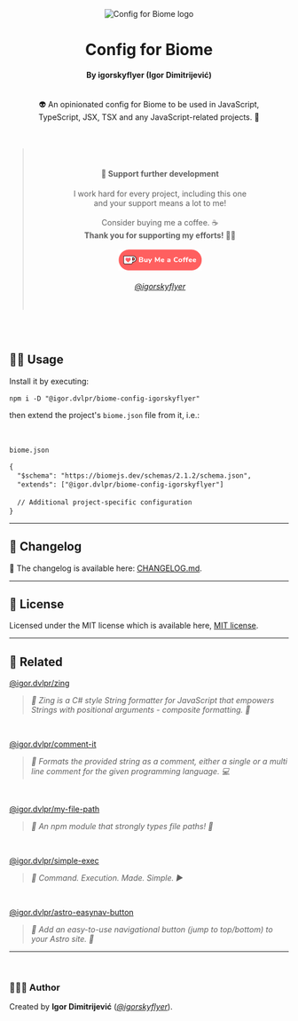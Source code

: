 <div align="center">
  <img src="https://raw.githubusercontent.com/igorskyflyer/npm-biome-config-igorskyflyer/main/assets/icon.png" alt="Config for Biome logo" width="256" height="256">
<h1>Config for Biome</h1>
<h4>By igorskyflyer (Igor Dimitrijević)</h4>
</div>

<br>

<div align="center">
  👽 An opinionated config for Biome to be used in JavaScript,
  <br>
  TypeScript, JSX, TSX and any JavaScript-related projects. 🐺
</div>

<br>
<br>

<div align="center">
  <blockquote>
    <br>
    <h4>💖 Support further development</h4>
    <span>I work hard for every project, including this one
    <br>
    and your support means a lot to me!
    <br>
    <br>
    Consider buying me a coffee. ☕
    <br>
    <strong>Thank you for supporting my efforts! 🙏😊</strong></span>
    <br>
    <br>
    <a href="https://ko-fi.com/igorskyflyer" target="_blank"><img src="https://raw.githubusercontent.com/igorskyflyer/igorskyflyer/main/assets/ko-fi.png" alt="Donate to igorskyflyer" width="150"></a>
    <br>
    <br>
    <a href="https://github.com/igorskyflyer"><em>@igorskyflyer</em></a>
    <br>
    <br>
    <br>
  </blockquote>
</div>

<br>
<br>

## 🕵🏼 Usage

Install it by executing:

```shell
npm i -D "@igor.dvlpr/biome-config-igorskyflyer"
```

then extend the project's `biome.json` file from it, i.e.:

<br>

`biome.json`
```jsonc
{
  "$schema": "https://biomejs.dev/schemas/2.1.2/schema.json",
  "extends": ["@igor.dvlpr/biome-config-igorskyflyer"]

  // Additional project-specific configuration
}
```

---

## 📝 Changelog

📑 The changelog is available here: [CHANGELOG.md](https://github.com/igorskyflyer/npm-biome-config-igorskyflyer/blob/main/CHANGELOG.md).

---

## 🪪 License

Licensed under the MIT license which is available here, [MIT license](https://github.com/igorskyflyer/npm-biome-config-igorskyflyer/blob/main/LICENSE).

---

## 🧬 Related

[@igor.dvlpr/zing](https://www.npmjs.com/package/@igor.dvlpr/zing)

> _🐌 Zing is a C# style String formatter for JavaScript that empowers Strings with positional arguments - composite formatting. 🚀_

<br>

[@igor.dvlpr/comment-it](https://www.npmjs.com/package/@igor.dvlpr/comment-it)

> _📜 Formats the provided string as a comment, either a single or a multi line comment for the given programming language. 💻_

<br>

[@igor.dvlpr/my-file-path](https://www.npmjs.com/package/@igor.dvlpr/my-file-path)

> _🌟 An npm module that strongly types file paths! 🥊_

<br>

[@igor.dvlpr/simple-exec](https://www.npmjs.com/package/@igor.dvlpr/simple-exec)

> _🕺 Command. Execution. Made. Simple. ▶_

<br>

[@igor.dvlpr/astro-easynav-button](https://www.npmjs.com/package/@igor.dvlpr/astro-easynav-button)

> _🧭 Add an easy-to-use navigational button (jump to top/bottom) to your Astro site. 🔼_

---

<br>

### 👨🏻‍💻 Author
Created by **Igor Dimitrijević** ([*@igorskyflyer*](https://github.com/igorskyflyer/)).
